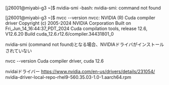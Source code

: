 

[j26001@miyabi-g3 ~]$ nvidia-smi
-bash: nvidia-smi: command not found

[j26001@miyabi-g3 ~]$ nvcc --version
nvcc: NVIDIA (R) Cuda compiler driver
Copyright (c) 2005-2024 NVIDIA Corporation
Built on Fri_Jun_14_16:44:37_PDT_2024
Cuda compilation tools, release 12.6, V12.6.20
Build cuda_12.6.r12.6/compiler.34431801_0



nvidia-smi
(command not found)となる場合、NVIDIAドライバがインストールされていない

nvcc --version
Cuda compiler driver, cuda 12.6


nvidaiドライバー
https://www.nvidia.com/en-us/drivers/details/231054/
nvidia-driver-local-repo-rhel9-560.35.03-1.0-1.aarch64.rpm







